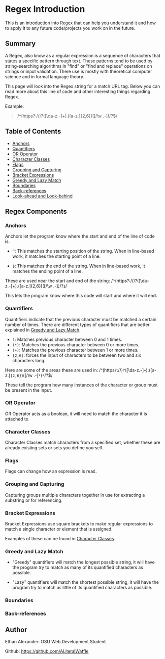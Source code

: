 # Regex Introduction

This is an introduction into Regex that can help you understand it and how to apply it to any future code/projects you work on in the future.

## Summary

A Regex, also know as a regular expression is a sequence of characters that states a specific pattern through text. These patterns tend to be used by string-searching algorithms in "find" or "find and replace" operations on strings or input validation. There use is mostly with theoretical computer science and in formal language theory.

This page will look into the Regex string for a match URL tag. Below you can read more about this line of code and other interesting things regarding Regex.

Example:
> /^(https?:\/\/)?([\da-z\.-]+)\.([a-z\.]{2,6})([\/\w \.-]*)*\/?$/

## Table of Contents

- [Anchors](#anchors)
- [Quantifiers](#quantifiers)
- [OR Operator](#or-operator)
- [Character Classes](#character-classes)
- [Flags](#flags)
- [Grouping and Capturing](#grouping-and-capturing)
- [Bracket Expressions](#bracket-expressions)
- [Greedy and Lazy Match](#greedy-and-lazy-match)
- [Boundaries](#boundaries)
- [Back-references](#back-references)
- [Look-ahead and Look-behind](#look-ahead-and-look-behind)

## Regex Components

### Anchors

Anchors let the program know where the start and end of the line of code is.

* `^`: This matches the starting position of the string. When in line-based work, it matches the starting point of a line.

* `$`: This matches the end of the string. When in line-based work, it matches the ending point of a line.

These are used near the start and end of the string: /`^`(https?:\/\/)?([\da-z\.-]+)\.([a-z\.]{2,6})([\/\w \.-]*)*\/?`$`/

This lets the program know where this code will start and where it will end.

### Quantifiers

Quantifiers indicate that the previous character must be matched a certain number of times. There are different types of quantifiers that are better explained in [Greedy and Lazy Match](#greedy-and-lazy-match).

* `?`: Matches previous character between 0 and 1 times.
*  `(*)`: Matches the previous character between 0 or more times.
*  `(+)`: Matches the previous character between 1 or more times.
*  `{2,6}`: forces the input of characters to be between two and six characters long.

Here are some of the areas these are used in: /^(https`?`:\/\/)`?`([\da-z\.-]`+`)\.([a-z\.]`{2,6}`)([\/\w \.-]`*`)`*`\/?$/

These tell the program how many instances of the character or group must be present in the input.

### OR Operator

OR Operator acts as a boolean, it will need to match the character it is attached to.

### Character Classes

Character Classes match characters from a specified set, whether these are already existing sets or sets you define yourself.

### Flags

Flags can change how an expression is read.

### Grouping and Capturing

Capturing groups multiple characters together in use for extracting a substring or for referencing.

### Bracket Expressions

Bracket Expressions use square brackets to make regular expressions to match a single character or element that is assigned.

Examples of these can be found in [Character Classes](#character-classes).

### Greedy and Lazy Match

* "Greedy" quantifiers will match the longest possible string, it will have the program try to match as many of its quantified characters as possible.

* "Lazy" quantifiers will match the shortest possible string, it will have the program try to match as little of its quantified characters as possible.

### Boundaries

### Back-references

## Author

Ethan Alexander: OSU Web Development Student

Github: https://github.com/ALiteralWaffle
